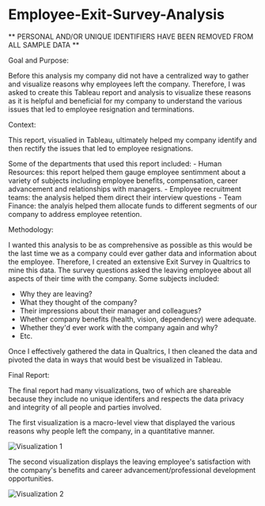 # Employee-Exit-Survey-Analysis

** PERSONAL AND/OR UNIQUE IDENTIFIERS HAVE BEEN REMOVED FROM ALL SAMPLE DATA ** 

Goal and Purpose:

Before this analysis my company did not have a centralized way to gather and visualize reasons why employees left the company. Therefore,
I was asked to create this Tableau report and analysis to visualize these reasons as it is helpful and beneficial for my company to understand the various 
issues that led to employee resignation and terminations. 

Context: 

This report, visualied in Tableau, ultimately helped my company identify and then rectify the issues that led to employee resignations. 

Some of the departments that used this report included:
    - Human Resources: this report helped them gauge employee sentimment about a variety of subjects including employee benefits, compensation, career advancement
and relationships with managers. 
    - Employee recruitment teams: the analysis helped them direct their interview questions
    - Team Finance: the analyis helped them allocate funds to different segments of our company to address employee retention.

Methodology:

I wanted this analysis to be as comprehensive as possible as this would be the last time we as a company could ever gather data and information about the employee.
Therefore, I created an extensive Exit Survey in Qualtrics to mine this data. The survey questions asked the leaving employee about all aspects of their time with
the company. Some subjects included:
   - Why they are leaving?
   - What they thought of the company?
   - Their impressions about their manager and colleagues?
   - Whether company benefits (health, vision, dependency) were adequate.
   - Whether they'd ever work with the company again and why?
   - Etc.

Once I effectively gathered the data in Qualtrics, I then cleaned the data and pivoted the data in ways that would best be visualized in Tableau.

Final Report:

The final report had many visualizations, two of which are shareable because they include no unique identifers and respects the data privacy and integrity of all people and parties involved.

The first visualization is a macro-level view that displayed the various reasons why people left the company, in a quantitative manner.

![Visualization 1](XXXXX.gif)

The second visualization displays the leaving employee's satisfaction with the company's benefits and career advancement/professional development opportunities.

![Visualization 2](XXXXX.gif)

